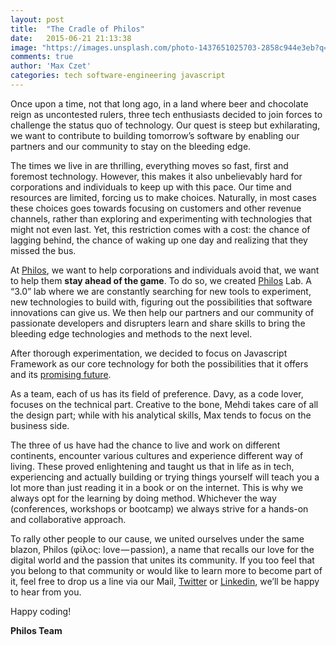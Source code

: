 ```yaml
---
layout: post
title:  "The Cradle of Philos"
date:   2015-06-21 21:13:38
image: "https://images.unsplash.com/photo-1437651025703-2858c944e3eb?q=80&fm=jpg&s=0dcc93030e0301f03e423419c0d6a8f9"
comments: true
author: 'Max Czet'
categories: tech software-engineering javascript
---
```


Once upon a time, not that long ago, in a land where beer and chocolate reign as uncontested rulers, three tech enthusiasts decided to join forces to challenge the status quo of technology. Our quest is steep but exhilarating, we want to contribute to building tomorrow’s software by enabling our partners and our community to stay on the bleeding edge.

The times we live in are thrilling, everything moves so fast, first and foremost technology. However, this makes it also unbelievably hard for corporations and individuals to keep up with this pace. Our time and resources are limited, forcing us to make choices. Naturally, in most cases these choices goes towards focusing on customers and other revenue channels, rather than exploring and experimenting with technologies that might not even last. Yet, this restriction comes with a cost: the chance of lagging behind, the chance of waking up one day and realizing that they missed the bus.

At [Philos](https://philos.io), we want to help corporations and individuals avoid that, we want to help them **stay ahead of the game**. To do so, we created [Philos](https://philos.io) Lab. A “3.0” lab where we are constantly searching for new tools to experiment, new technologies to build with, figuring out the possibilities that software innovations can give us. We then help our partners and our community of passionate developers and disrupters learn and share skills to bring the bleeding edge technologies and methods to the next level.

After thorough experimentation, we decided to focus on Javascript Framework as our core technology for both the possibilities that it offers and its [promising future](http://www.google.be/trends/explore#q=react%20%2B%20reactjs%20%2B%20node%20%2B%20nodejs%20%2B%20angular%20%2B%20angularjs%20%2B%20meteorjs%20%2B%20javascript%20framework%20%2B%20ember%20%2B%20emberjs%20%2B%20backbonejs%2C%20php%2C%20c%23&date=1%2F2010%2065m&cmpt=q&tz=).

As a team, each of us has its field of preference. Davy, as a code lover, focuses on the technical part. Creative to the bone, Mehdi takes care of all the design part; while with his analytical skills, Max tends to focus on the business side.

The three of us have had the chance to live and work on different continents, encounter various cultures and experience different way of living. These proved enlightening and taught us that in life as in tech, experiencing and actually building or trying things yourself will teach you a lot more than just reading it in a book or on the internet. This is why we always opt for the learning by doing method. Whichever the way (conferences, workshops or bootcamp) we always strive for a hands-on and collaborative approach.







To rally other people to our cause, we united ourselves under the same blazon, Philos (φἰλος: love — passion), a name that recalls our love for the digital world and the passion that unites its community. If you too feel that you belong to that community or would like to learn more to become part of it, feel free to drop us a line via our Mail, [Twitter](https://twitter.com/philos_io) or [Linkedin](https://www.linkedin.com/company/5319439), we’ll be happy to hear from you.

Happy coding!

**Philos Team**
